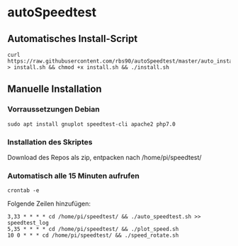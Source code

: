 # autoSpeedtest

## Automatisches Install-Script
```
curl https://raw.githubusercontent.com/rbs90/autoSpeedtest/master/auto_install.sh > install.sh && chmod +x install.sh && ./install.sh
```
## Manuelle Installation

### Vorraussetzungen Debian
```
sudo apt install gnuplot speedtest-cli apache2 php7.0
```

### Installation des Skriptes
Download des Repos als zip, entpacken nach /home/pi/speedtest/

### Automatisch alle 15 Minuten aufrufen
```
crontab -e
```

Folgende Zeilen hinzufügen:
```
3,33 * * * * cd /home/pi/speedtest/ && ./auto_speedtest.sh >> speedtest_log
5,35 * * * * cd /home/pi/speedtest/ && ./plot_speed.sh
10 0 * * * cd /home/pi/speedtest/ && ./speed_rotate.sh 
```
